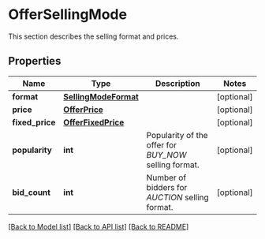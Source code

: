 # OfferSellingMode

This section describes the selling format and prices.
## Properties
Name | Type | Description | Notes
------------ | ------------- | ------------- | -------------
**format** | [**SellingModeFormat**](SellingModeFormat.md) |  | [optional] 
**price** | [**OfferPrice**](OfferPrice.md) |  | [optional] 
**fixed_price** | [**OfferFixedPrice**](OfferFixedPrice.md) |  | [optional] 
**popularity** | **int** | Popularity of the offer for *BUY_NOW* selling format. | [optional] 
**bid_count** | **int** | Number of bidders for *AUCTION* selling format. | [optional] 

[[Back to Model list]](../README.md#documentation-for-models) [[Back to API list]](../README.md#documentation-for-api-endpoints) [[Back to README]](../README.md)


